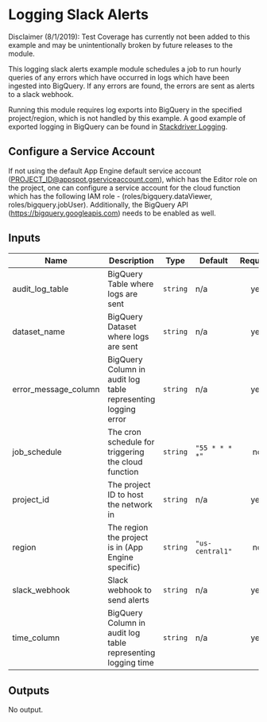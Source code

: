 # Logging Slack Alerts

Disclaimer (8/1/2019): Test Coverage has currently not been added to this example and may be unintentionally broken by future releases to the module.

This logging slack alerts example module schedules a job to run hourly queries of any errors which have occurred in logs which have been ingested into BigQuery. If any errors are found, the errors are sent as alerts to a slack webhook.

Running this module requires log exports into BigQuery in the specified project/region, which is not handled by this example.
A good example of exported logging in BigQuery can be found in [Stackdriver Logging](https://cloud.google.com/logging/docs/export/).

## Configure a Service Account

If not using the default App Engine default service account (PROJECT_ID@appspot.gserviceaccount.com), which has the Editor role on the project, one can configure a service account for the cloud function which has the following IAM role - (roles/bigquery.dataViewer, roles/bigquery.jobUser). Additionally, the BigQuery API (https://bigquery.googleapis.com) needs to be enabled as well.


<!-- BEGINNING OF PRE-COMMIT-TERRAFORM DOCS HOOK -->
## Inputs

| Name | Description | Type | Default | Required |
|------|-------------|------|---------|:--------:|
| audit\_log\_table | BigQuery Table where logs are sent | `string` | n/a | yes |
| dataset\_name | BigQuery Dataset where logs are sent | `string` | n/a | yes |
| error\_message\_column | BigQuery Column in audit log table representing logging error | `string` | n/a | yes |
| job\_schedule | The cron schedule for triggering the cloud function | `string` | `"55 * * * *"` | no |
| project\_id | The project ID to host the network in | `string` | n/a | yes |
| region | The region the project is in (App Engine specific) | `string` | `"us-central1"` | no |
| slack\_webhook | Slack webhook to send alerts | `string` | n/a | yes |
| time\_column | BigQuery Column in audit log table representing logging time | `string` | n/a | yes |

## Outputs

No output.

<!-- END OF PRE-COMMIT-TERRAFORM DOCS HOOK -->
